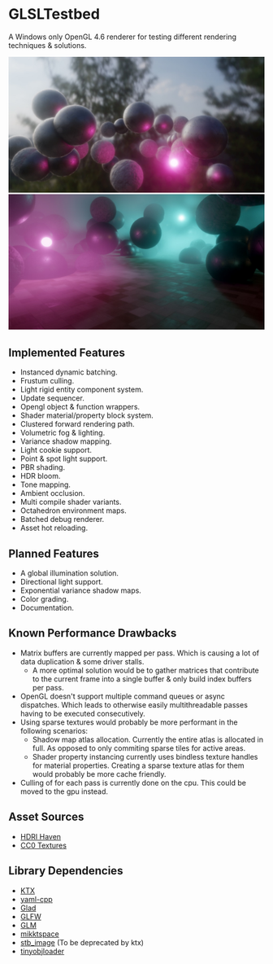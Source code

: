 # GLSLTestbed
A Windows only OpenGL 4.6 renderer for testing different rendering techniques & solutions.

![Preview](T_Preview_01.jpg?raw=true "HDRI Preview")
![Preview](T_Preview_02.jpg?raw=true "Fog & Shadows Preview")

## Implemented Features
- Instanced dynamic batching.
- Frustum culling.
- Light rigid entity component system.
- Update sequencer.
- Opengl object & function wrappers.
- Shader material/property block system.
- Clustered forward rendering path.
- Volumetric fog & lighting.
- Variance shadow mapping.
- Light cookie support.
- Point & spot light support.
- PBR shading.
- HDR bloom.
- Tone mapping.
- Ambient occlusion.
- Multi compile shader variants.
- Octahedron environment maps.
- Batched debug renderer.
- Asset hot reloading.

## Planned Features
- A global illumination solution.
- Directional light support.
- Exponential variance shadow maps.
- Color grading.
- Documentation.

## Known Performance Drawbacks
- Matrix buffers are currently mapped per pass. Which is causing a lot of data duplication & some driver stalls.
	- A more optimal solution would be to gather matrices that contribute to the current frame into a single buffer & only build index buffers per pass.
- OpenGL doesn't support multiple command queues or async dispatches. Which leads to otherwise easily multithreadable passes having to be executed consecutively.
- Using sparse textures would probably be more performant in the following scenarios:
	- Shadow map atlas allocation. Currently the entire atlas is allocated in full. As opposed to only commiting sparse tiles for active areas.
	- Shader property instancing currently uses bindless texture handles for material properties. 
	  Creating a sparse texture atlas for them would probably be more cache friendly.
- Culling of for each pass is currently done on the cpu. This could be moved to the gpu instead.

## Asset Sources
- [HDRI Haven](https://hdrihaven.com)
- [CC0 Textures](https://cc0textures.com/)

## Library Dependencies
- [KTX](https://github.com/KhronosGroup/KTX-Software)
- [yaml-cpp](https://github.com/jbeder/yaml-cpp)
- [Glad](https://glad.dav1d.de/)
- [GLFW](https://www.glfw.org/)
- [GLM](https://github.com/g-truc/glm)
- [mikktspace](http://www.mikktspace.com/)
- [stb_image](https://github.com/nothings/stb) (To be deprecated by ktx)
- [tinyobjloader](https://github.com/tinyobjloader/tinyobjloader)
